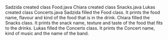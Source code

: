 Sadzida created class Food.java
Chiara created class Snacks.java
Lukas created class Concerts.java
Sadzida filled the Food class. It prints the food name, flavour and kind of the food that is in the drink.
Chiara filled the Snacks class. It prints the snack name, texture and taste of the food that fits to the drinks.
Lukas filled the Concerts class. It prints the Concert name, kind of music and the name of the band.